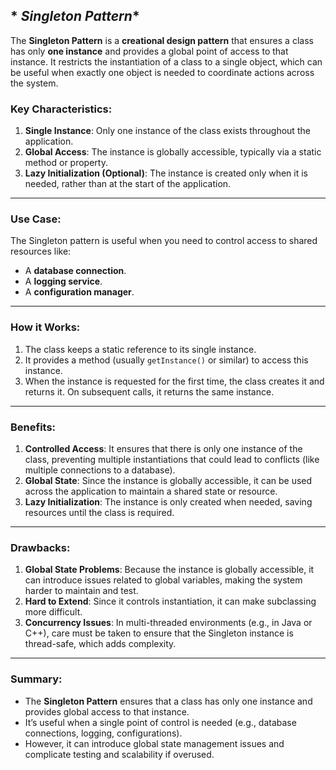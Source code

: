 ## * *Singleton Pattern**

The **Singleton Pattern** is a **creational design pattern** that ensures a class has only **one instance** and provides a global point of access to that instance. It restricts the instantiation of a class to a single object, which can be useful when exactly one object is needed to coordinate actions across the system.

### Key Characteristics:

1. **Single Instance**: Only one instance of the class exists throughout the application.
2. **Global Access**: The instance is globally accessible, typically via a static method or property.
3. **Lazy Initialization (Optional)**: The instance is created only when it is needed, rather than at the start of the application.

---

### Use Case:

The Singleton pattern is useful when you need to control access to shared resources like:

- A **database connection**.
- A **logging service**.
- A **configuration manager**.

---

### How it Works:

1. The class keeps a static reference to its single instance.
2. It provides a method (usually `getInstance()` or similar) to access this instance.
3. When the instance is requested for the first time, the class creates it and returns it. On subsequent calls, it returns the same instance.

---

### Benefits:

1. **Controlled Access**: It ensures that there is only one instance of the class, preventing multiple instantiations that could lead to conflicts (like multiple connections to a database).
2. **Global State**: Since the instance is globally accessible, it can be used across the application to maintain a shared state or resource.
3. **Lazy Initialization**: The instance is only created when needed, saving resources until the class is required.

---

### Drawbacks:

1. **Global State Problems**: Because the instance is globally accessible, it can introduce issues related to global variables, making the system harder to maintain and test.
2. **Hard to Extend**: Since it controls instantiation, it can make subclassing more difficult.
3. **Concurrency Issues**: In multi-threaded environments (e.g., in Java or C++), care must be taken to ensure that the Singleton instance is thread-safe, which adds complexity.

---

### Summary:

- The **Singleton Pattern** ensures that a class has only one instance and provides global access to that instance.
- It’s useful when a single point of control is needed (e.g., database connections, logging, configurations).
- However, it can introduce global state management issues and complicate testing and scalability if overused.